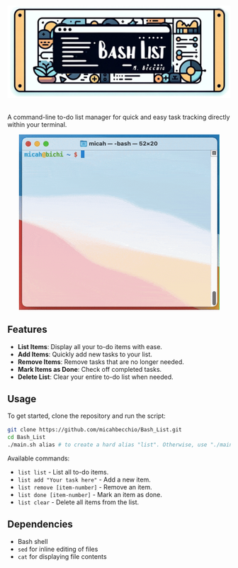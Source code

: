 ![Bash_List Banner Image](static/banner_bash_list.jpg)

<br>
A command-line to-do list manager for quick and easy task tracking directly within your terminal.

<p>
<p>
<div align="center">
    <img src="static/bash_list_demo.gif" alt="Bash_List demo gif">
</div>

## Features

- **List Items**: Display all your to-do items with ease.
- **Add Items**: Quickly add new tasks to your list.
- **Remove Items**: Remove tasks that are no longer needed.
- **Mark Items as Done**: Check off completed tasks.
- **Delete List**: Clear your entire to-do list when needed.

## Usage

To get started, clone the repository and run the script:

```bash
git clone https://github.com/micahbecchio/Bash_List.git
cd Bash_List
./main.sh alias # to create a hard alias "list". Otherwise, use "./main.sh"
```

Available commands:

- `list list` - List all to-do items.
- `list add "Your task here"` - Add a new item.
- `list remove [item-number]` - Remove an item.
- `list done [item-number]` - Mark an item as done.
- `list clear` - Delete all items from the list.

## Dependencies

- Bash shell
- `sed` for inline editing of files
- `cat` for displaying file contents